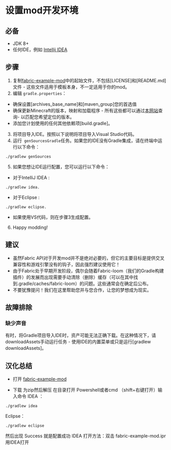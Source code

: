 # 设置mod开发环境
## 必备

* JDK 8+
* 任何IDE，例如 [Intellij IDEA](https://www.jetbrains.com/idea/download/#section=windows)

## 步骤
1. 复制[fabric-example-mod](https://github.com/FabricMC/fabric-example-mod/)中的起始文件，不包括[LICENSE]和[README.md]文件 - 这些文件适用于模板本身，不一定适用于你的mod。
2. 编辑
``` gradle.properties ```：
* 确保设置[archives_base_name]和[maven_group]您的首选值
* 确保更新Minecraft的版本，映射和加载程序 - 所有这些都可以通过[本网站](https://modmuss50.me/fabric.html)查询- 以匹配您希望定位的版本。
* 添加您计划使用的任何其他依赖项[build.gradle]。
3. 将项目导入IDE。按照以下说明将项目导入Visual Studio代码。
4. 运行``` genSourcesGradle```任务。如果您的IDE没有Gradle集成，请在终端中运行以下命令：
``` key
./gradlew genSources
```
5. 如果您想让IDE运行配置，您可以运行以下命令：
* 对于IntelliJ IDEA : 
``` key
./gradlew idea.
```
* 对于Eclipse : 
``` key
./gradlew eclipse.
```
* 如果使用VS代码，则在步骤3生成配置。
6. Happy modding!
## 建议
* 虽然Fabric API对于开发mod并不是绝对必要的，但它的主要目标是提供交叉兼容性和游戏引擎没有的钩子，因此强烈建议使用它！
* 由于Fabric处于早期开发阶段，偶尔会随着Fabric-loom（我们的Gradle构建插件）的发展而出现需要手动清除（删除）缓存（可以在其中找到.gradle/caches/fabric-loom）的问题。这些通常会在确定后公布。
* 不要犹豫提问！我们在这里帮助您并与您合作，让您的梦想成为现实。

## 故障排除
### 缺少声音

有时，将Gradle项目导入IDE时，资产可能无法正确下载。在这种情况下，请downloadAssets手动运行任务 - 使用IDE的内置菜单或只是运行[gradlew downloadAssets]。

## 汉化总结

* 打开 [fabric-example-mod](https://github.com/FabricMC/fabric-example-mod/)

* 下载 为zip然后解压 在目录打开 Powershell或者cmd （shift+右键打开）输入命令 IDEA ：
``` key
./gradlew idea
```
 Eclipse： 
``` key
./gradlew eclipse
``` 
然后出现 Success 就是配置成功 IDEA 打开方法：双击 fabric-example-mod.ipr 用IDEA打开